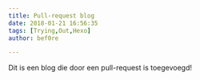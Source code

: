 ```yaml
---
title: Pull-request blog
date: 2018-01-21 16:56:35
tags: [Trying,Out,Hexo]
author: bef0re

---
```


Dit is een blog die door een pull-request is toegevoegd!
